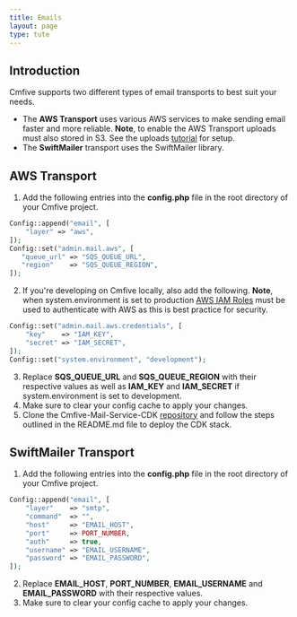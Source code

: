 ```yaml
---
title: Emails
layout: page
type: tute
---
```


## Introduction

Cmfive supports two different types of email transports to best suit your needs.

- The <b>AWS Transport</b> uses various AWS services to make sending email faster and more reliable. <b>Note</b>, to enable the AWS Transport uploads must also stored in S3. See the uploads <ins>[tutorial](/tutorials/additional_configuration/uploads)</ins> for setup.
- The <b>SwiftMailer</b> transport uses the SwiftMailer library.

## AWS Transport

1. Add the following entries into the <b>config.php</b> file in the root directory of your Cmfive project.
```php
Config::append("email", [
    "layer" => "aws",
]);
Config::set("admin.mail.aws", [
   "queue_url" => "SQS_QUEUE_URL",
   "region"    => "SQS_QUEUE_REGION",
]);
```
2. If you're developing on Cmfive locally, also add the following. <b>Note</b>, when system.environment is set to production <ins>[AWS IAM Roles](https://docs.aws.amazon.com/IAM/latest/UserGuide/id_roles.html)</ins> must be used to authenticate with AWS as this is best practice for security.
```php
Config::set("admin.mail.aws.credentials", [
    "key"    => "IAM_KEY",
    "secret" => "IAM_SECRET",
]);
Config::set("system.environment", "development");
```
3. Replace <b>SQS_QUEUE_URL</b> and <b>SQS_QUEUE_REGION</b> with their respective values as well as <b>IAM_KEY</b> and <b>IAM_SECRET</b> if system.environment is set to development.
4. Make sure to clear your config cache to apply your changes.
5. Clone the Cmfive-Mail-Service-CDK <ins>[repository](https://github.com/2pisoftware/Cmfive-Mail-Service-CDK)</ins> and follow the steps outlined in the README.md file to deploy the CDK stack.

## SwiftMailer Transport

1. Add the following entries into the <b>config.php</b> file in the root directory of your Cmfive project.
```php
Config::append("email", [
    "layer"    => "smtp",
    "command"  => "",
    "host"     => "EMAIL_HOST",
    "port"     => PORT_NUMBER,
    "auth"     => true,
    "username" => "EMAIL_USERNAME",
    "password" => "EMAIL_PASSWORD",
]);
```
2. Replace <b>EMAIL_HOST</b>, <b>PORT_NUMBER</b>, <b>EMAIL_USERNAME</b> and <b>EMAIL_PASSWORD</b> with their respective values.
3. Make sure to clear your config cache to apply your changes.